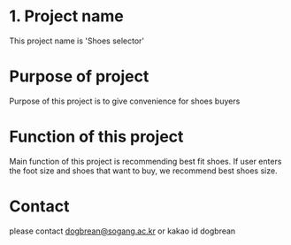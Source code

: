# 1. Project name

This project name is 'Shoes selector'

# Purpose of project

Purpose of this project is to give convenience for shoes buyers

# Function of this project

Main function of this project is recommending best fit shoes.
If user enters the foot size and shoes that want to buy, we recommend best shoes size.

# Contact

please contact dogbrean@sogang.ac.kr or kakao id dogbrean
